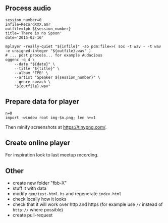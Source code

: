 Process audio
-------------

~~~~ {.sh}
session_number=0
infile=RecordXXX.amr
outfile=fpb-${session_number}
title='There is no Spoon'
date='2015-02-16'

mplayer -really-quiet "${infile}" -ao pcm:file=>( sox -t wav - -t wav -e unsigned-integer "${outfile}.wav" )
# ... post process... for example Audacious
oggenc -q 4 \
    --date "${date}" \
    --title "${title}" \
    --album 'FPB' \
    --artist "Speaker ${session_number}" \
    --genre speach \
    "${outfile}.wav"
~~~~

Prepare data for player
-----------------------

~~~~ {.sh}
n=0
import -window root img-$n.png; len n+=1
~~~~

Then minify screenshots at <https://tinypng.com/>.

Create online player
--------------------

For inspiration look to last meetup recording.

Other
-----

* create new folder "fbb-X"
* stuff it with data
* modify `gen/test-html.hs` and regenerate `index.html`
* check locally how it looks
* check that it will work over http and https
  (for example use `//` instead of `http://` where possible)
* create pull-request
